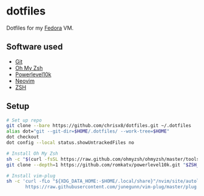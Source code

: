 # dotfiles

Dotfiles for my [Fedora](https://getfedora.org/) VM.

## Software used

- [Git](https://git-scm.com)
- [Oh My Zsh](https://github.com/ohmyzsh/ohmyzsh)
- [Powerlevel10k](https://github.com/romkatv/powerlevel10k)
- [Neovim](https://neovim.io/)
- [ZSH](http://zsh.sourceforge.net/)

## Setup

```bash
# Set up repo
git clone --bare https://github.com/chrisx8/dotfiles.git ~/.dotfiles
alias dot="git --git-dir=$HOME/.dotfiles/ --work-tree=$HOME"
dot checkout
dot config --local status.showUntrackedFiles no

# Install Oh My Zsh
sh -c "$(curl -fsSL https://raw.github.com/ohmyzsh/ohmyzsh/master/tools/install.sh)"
git clone --depth=1 https://github.com/romkatv/powerlevel10k.git "$ZSH_CUSTOM/themes/powerlevel10k"

# Install vim-plug
sh -c 'curl -fLo "${XDG_DATA_HOME:-$HOME/.local/share}"/nvim/site/autoload/plug.vim --create-dirs \
       https://raw.githubusercontent.com/junegunn/vim-plug/master/plug.vim'
```

